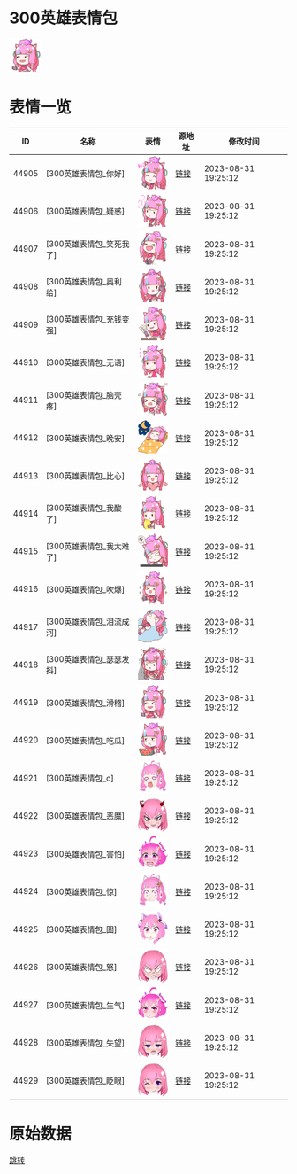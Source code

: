 # 300英雄表情包

<img src="./cover.png" height="60" alt="cover" />

# 表情一览

|ID|名称|表情|源地址|修改时间|
|----|----|----|----|----|
|44905|[300英雄表情包_你好]|<img src="./pic/044905_%5B300英雄表情包_你好%5D.png" height="60" alt="你好"/>|[链接](https://i0.hdslb.com/bfs/garb/ccbf6c56ee7b01c3e9787373b21e48dbd3e71a61.png)|2023-08-31 19:25:12|
|44906|[300英雄表情包_疑惑]|<img src="./pic/044906_%5B300英雄表情包_疑惑%5D.png" height="60" alt="疑惑"/>|[链接](https://i0.hdslb.com/bfs/garb/3b2447f8dc051ba46ac03fc9f02a9f96c6aa5fd1.png)|2023-08-31 19:25:12|
|44907|[300英雄表情包_笑死我了]|<img src="./pic/044907_%5B300英雄表情包_笑死我了%5D.png" height="60" alt="笑死我了"/>|[链接](https://i0.hdslb.com/bfs/garb/8a1fbac417a50723e41d2267bebed83690699f53.png)|2023-08-31 19:25:12|
|44908|[300英雄表情包_奥利给]|<img src="./pic/044908_%5B300英雄表情包_奥利给%5D.png" height="60" alt="奥利给"/>|[链接](https://i0.hdslb.com/bfs/garb/58b66b6383b11524b80d9d047f13dc45bee96047.png)|2023-08-31 19:25:12|
|44909|[300英雄表情包_充钱变强]|<img src="./pic/044909_%5B300英雄表情包_充钱变强%5D.png" height="60" alt="充钱变强"/>|[链接](https://i0.hdslb.com/bfs/garb/9959e4ab641760788e0100cbed0ef91f8144a926.png)|2023-08-31 19:25:12|
|44910|[300英雄表情包_无语]|<img src="./pic/044910_%5B300英雄表情包_无语%5D.png" height="60" alt="无语"/>|[链接](https://i0.hdslb.com/bfs/garb/5470e0ff8f1ac69b05da84ca320c274e24cb7c14.png)|2023-08-31 19:25:12|
|44911|[300英雄表情包_脑壳疼]|<img src="./pic/044911_%5B300英雄表情包_脑壳疼%5D.png" height="60" alt="脑壳疼"/>|[链接](https://i0.hdslb.com/bfs/garb/d968dd2fbea9dd0ccb7502083a85cae31935c21d.png)|2023-08-31 19:25:12|
|44912|[300英雄表情包_晚安]|<img src="./pic/044912_%5B300英雄表情包_晚安%5D.png" height="60" alt="晚安"/>|[链接](https://i0.hdslb.com/bfs/garb/1330735e3e628dff71c78abd0b4ba955bd16c3e3.png)|2023-08-31 19:25:12|
|44913|[300英雄表情包_比心]|<img src="./pic/044913_%5B300英雄表情包_比心%5D.png" height="60" alt="比心"/>|[链接](https://i0.hdslb.com/bfs/garb/6c88d9171fda3902378a6974c9dd4366c6d7742f.png)|2023-08-31 19:25:12|
|44914|[300英雄表情包_我酸了]|<img src="./pic/044914_%5B300英雄表情包_我酸了%5D.png" height="60" alt="我酸了"/>|[链接](https://i0.hdslb.com/bfs/garb/eb98b552bfd97686be0001c5d317fe3d60cac5e1.png)|2023-08-31 19:25:12|
|44915|[300英雄表情包_我太难了]|<img src="./pic/044915_%5B300英雄表情包_我太难了%5D.png" height="60" alt="我太难了"/>|[链接](https://i0.hdslb.com/bfs/garb/b02574cc067c228ba3d0e6caa28047e1f093bde1.png)|2023-08-31 19:25:12|
|44916|[300英雄表情包_吹爆]|<img src="./pic/044916_%5B300英雄表情包_吹爆%5D.png" height="60" alt="吹爆"/>|[链接](https://i0.hdslb.com/bfs/garb/a5df6367b3cc39cee42fef2417e350e39473b5cb.png)|2023-08-31 19:25:12|
|44917|[300英雄表情包_泪流成河]|<img src="./pic/044917_%5B300英雄表情包_泪流成河%5D.png" height="60" alt="泪流成河"/>|[链接](https://i0.hdslb.com/bfs/garb/d9acf9b26a12e6cdb530b0aa283961230586d8d4.png)|2023-08-31 19:25:12|
|44918|[300英雄表情包_瑟瑟发抖]|<img src="./pic/044918_%5B300英雄表情包_瑟瑟发抖%5D.png" height="60" alt="瑟瑟发抖"/>|[链接](https://i0.hdslb.com/bfs/garb/963fe8b58541dd83f229dc8dbd0e0d62314be495.png)|2023-08-31 19:25:12|
|44919|[300英雄表情包_滑稽]|<img src="./pic/044919_%5B300英雄表情包_滑稽%5D.png" height="60" alt="滑稽"/>|[链接](https://i0.hdslb.com/bfs/garb/04041cbb2cb749fbf60146a5f356c23882da9355.png)|2023-08-31 19:25:12|
|44920|[300英雄表情包_吃瓜]|<img src="./pic/044920_%5B300英雄表情包_吃瓜%5D.png" height="60" alt="吃瓜"/>|[链接](https://i0.hdslb.com/bfs/garb/682bf729c759d6439e4253a7f9b11b47dff339fc.png)|2023-08-31 19:25:12|
|44921|[300英雄表情包_o]|<img src="./pic/044921_%5B300英雄表情包_o%5D.png" height="60" alt="o"/>|[链接](https://i0.hdslb.com/bfs/garb/799ed277feb50cbdad07ee246c3d5ee4bbf409bc.png)|2023-08-31 19:25:12|
|44922|[300英雄表情包_恶魔]|<img src="./pic/044922_%5B300英雄表情包_恶魔%5D.png" height="60" alt="恶魔"/>|[链接](https://i0.hdslb.com/bfs/garb/3247b116c988d8f6e3f486d03b7396fa1c9841f5.png)|2023-08-31 19:25:12|
|44923|[300英雄表情包_害怕]|<img src="./pic/044923_%5B300英雄表情包_害怕%5D.png" height="60" alt="害怕"/>|[链接](https://i0.hdslb.com/bfs/garb/a9328bbb5f33d6719bc8f29fc447875eba5c4795.png)|2023-08-31 19:25:12|
|44924|[300英雄表情包_惊]|<img src="./pic/044924_%5B300英雄表情包_惊%5D.png" height="60" alt="惊"/>|[链接](https://i0.hdslb.com/bfs/garb/7f9a0255b2060690f3926e9bdd1254bb45a873ca.png)|2023-08-31 19:25:12|
|44925|[300英雄表情包_囧]|<img src="./pic/044925_%5B300英雄表情包_囧%5D.png" height="60" alt="囧"/>|[链接](https://i0.hdslb.com/bfs/garb/858ecd07aacc5299474bb3301b15e87f578df53a.png)|2023-08-31 19:25:12|
|44926|[300英雄表情包_怒]|<img src="./pic/044926_%5B300英雄表情包_怒%5D.png" height="60" alt="怒"/>|[链接](https://i0.hdslb.com/bfs/garb/5ffaf766f82f89bdc74e2a69af62c1377fae92db.png)|2023-08-31 19:25:12|
|44927|[300英雄表情包_生气]|<img src="./pic/044927_%5B300英雄表情包_生气%5D.png" height="60" alt="生气"/>|[链接](https://i0.hdslb.com/bfs/garb/f27ab4b245441c86f4399ea984c10b12e39a3a3d.png)|2023-08-31 19:25:12|
|44928|[300英雄表情包_失望]|<img src="./pic/044928_%5B300英雄表情包_失望%5D.png" height="60" alt="失望"/>|[链接](https://i0.hdslb.com/bfs/garb/c9cf4fba8280de4ff8bdc54e7c7eb0c7f9198b3a.png)|2023-08-31 19:25:12|
|44929|[300英雄表情包_眨眼]|<img src="./pic/044929_%5B300英雄表情包_眨眼%5D.png" height="60" alt="眨眼"/>|[链接](https://i0.hdslb.com/bfs/garb/53c368fa182b31edf2ecb5c9ffe4043f03181e60.png)|2023-08-31 19:25:12|

# 原始数据

[跳转](./raw.json)

